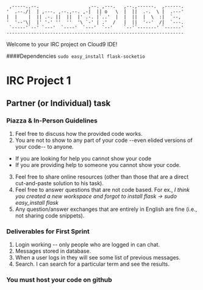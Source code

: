 
     ,-----.,--.                  ,--. ,---.   ,--.,------.  ,------.
    '  .--./|  | ,---. ,--.,--. ,-|  || o   \  |  ||  .-.  \ |  .---'
    |  |    |  || .-. ||  ||  |' .-. |`..'  |  |  ||  |  \  :|  `--, 
    '  '--'\|  |' '-' ''  ''  '\ `-' | .'  /   |  ||  '--'  /|  `---.
     `-----'`--' `---'  `----'  `---'  `--'    `--'`-------' `------'
    ----------------------------------------------------------------- 


Welcome to your IRC project on Cloud9 IDE!

####Dependencies
`sudo easy_install flask-socketio`

# IRC Project 1

## Partner (or Individual) task

### Piazza & In-Person Guidelines
1. Feel free to discuss how the provided code works.
2. You are not to show to any part of your code --even elided versions of your code-- to anyone.
  * If you are looking for help you cannot show your code
  * If you are providing help to someone you cannot show your code.
3. Feel free to share online resources (other than those that are a direct cut-and-paste solution to his task).
4. Feel free to answer questions that are not code based. For ex., *I think you created a new workspace and forgot to install flask -> sudo easy_install flask*
5. Any question/answer exchanges that are entirely in English are fine (i.e., not sharing code snippets).


### Deliverables for First Sprint
1. Login working -- only people who are logged in can chat.
2. Messages stored in database. 
3. When a user logs in they will see some list of previous messages. 
4. Search. I can search for a particular term and see the results.
 
### You must host your code on github


